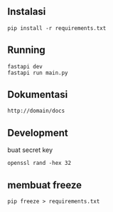 ## Instalasi

```
pip install -r requirements.txt
```

## Running
```
fastapi dev
fastapi run main.py
```

## Dokumentasi

```
http://domain/docs
```

## Development
buat secret key
```
openssl rand -hex 32

```


## membuat freeze

```
pip freeze > requirements.txt
```